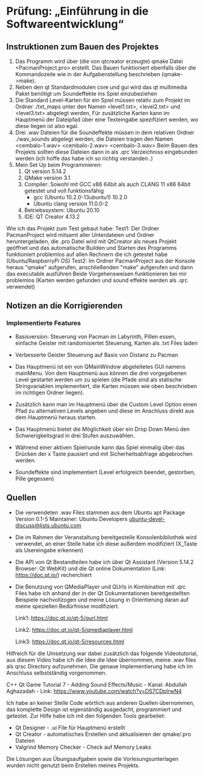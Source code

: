 # Prüfung: „Einführung in die Softwareentwicklung“

## Instruktionen zum Bauen des Projektes
1. Das Programm wird über (die von qtcreator erzeugte) qmake Datei <PacmanProject.pro> erstellt. Das Bauen funktioniert ebenfalls über die Kommandozeile 
   wie in der Aufgabenstellung beschrieben (qmake->make). 
2. Neben den qt Standardmodulen core und gui wird das qt multimedia Paket benötigt um Soundeffekte ins Spiel einzubeziehen
3. Die Standard Level-Karten für ein Spiel müssen relativ zum Projekt im Ordner ./txt_maps unter den Namen <level1.txt>, <level2.txt> und <level3.txt> abgelegt werden,
   Für zusätzliche Karten kann im Hauptmenü der Dateipfad über eine Texteingabe spezifiziert werden, wo diese liegen ist also egal.
4. Drei .wav Dateien für die Soundeffekte müssen in dem relativen Ordner ./wav_sounds abgelegt werden, die Dateien tragen den Namen <cembalo-1.wav> <cembalo-2.wav> <cembalo-3.wav>
   Beim Bauen des Projekts sollten diese Dateien dann in als .qrc Verzeichniss eingebunden werden (ich hoffe das habe ich so richtig verstanden..)
5. Mein Set Up beim Programmieren:
   1.  Qt version 5.14.2
   2.  QMake version 3.1
   3.  Compiler: Sowohl mit GCC x86 64bit als auch CLANG 11 x86 64bit getestet und voll funktionsfähig
       - gcc (Ubuntu 10.2.0-13ubuntu1) 10.2.0
       - Ubuntu clang version 11.0.0-2
   4.  Betriebssystem: Ubuntu 20.10
   5.  IDE: QT Creator 4.13.2
   
Wie ich das Projekt zum Test gebaut habe: 
Test1: Der Ordner PacmanProject wird mitsamt aller Unterdateien und Ordner heruntergeladen, die .pro Datei wird mit QtCreator als neues Projekt geöffnet und das automatische Builden und Starten des Programms funktioniert problemlos auf allen Rechnern die ich getestet habe (Ubuntu/RaspberryPi OS)
Test2: Im Ordner PacmanProject aus der Konsole heraus "qmake" aufgerufen, anschließenden "make" aufgerufen und dann das executable ausführen
Beide Vorgehensweisen funktionieren bei mir problemlos (Karten werden gefunden und sound effekte werden als .qrc verwendet)
   

## Notizen an die Korrigierenden

### Implementierte Features ###
- Basisversion: Steuerung von Pacman im Labyrinth, Pillen essen, einfache Geister mit randomisiertet Steuerung, Karten als .txt Files laden

- Verbesserte Geister Steuerung auf Basis von Distanz zu Pacman 

- Das Hauptmenü ist ein von QMainWindow abgeleitetes GUI namens mainMenu. Von dem Hauptmenü aus können die drei vorgegebenen Level gestartet werden um zu spielen (die Pfade sind als statische Stringvariablen implementiert, die Karten müssen wie oben beschrieben im richtigen Ordner liegen). 

- Zusätzlich kann man im Hauptmenü über die Custom Level Option einen Pfad zu alternativen Levels angeben und diese im Anschluss direkt aus dem Hauptmenü heraus starten. 

- Das Hauptmenü bietet die Möglichkeit über ein Drop Down Menü den Schwierigkeitsgrad in drei Stufen auszuwählen.

- Während einer aktiven Spielrunde kann das Spiel einmalig über das Drücken der x Taste pausiert und mit Sicherheitsabfrage abgebrochen werden.

- Soundeffekte sind implementiert (Level erfolgreich beendet, gestorben, Pille gegessen)


## Quellen
- Die verwendeten .wav Files stammen aus dem Ubuntu apt Package <sound-icons> Version 0.1-5 Maintainer: Ubuntu Developers <ubuntu-devel-discuss@lists.ubuntu.com>
- Die im Rahmen der Veranstaltung bereitgestelle Konsolenbibliothek wird verwendet, an einer Stelle habe ich diese außerdem modifiziert (X_Taste als Usereingabe erkennen)
- Die API von Qt Bestandteilen habe ich über Qt Assistant (Version 5.14.2 Browser: Qt WebKit) und die Qt online Dokumentation (Link: https://doc.qt.io/) recherchiert
- Die Benutzung von QMediaPlayer und QUrls in Kombination mit .qrc Files habe ich anhand der in der Qt Dokumentationen bereitgestellten Beispiele nachvollzogen und meine Lösung 
   in Orientierung daran auf meine speziellen Bedürfnisse modifiziert.

   Link1: https://doc.qt.io/qt-5/qurl.html

   Link2: https://doc.qt.io/qt-5/qmediaplayer.html

   Link3: https://doc.qt.io/qt-5/resources.html

Hilfreich für die Umsetzung war dabei zusätzlich das folgende Videotutorial, aus diesem Video habe ich die Idee die Idee übernommen, meine .wav files als qrsc Directory aufzunehmen. Die genaue Implementierung habe ich im Anschluss selbstständig vorgenommen.

C++ Qt Game Tutorial 7 - Adding Sound Effects/Music - Kanal: Abdullah Aghazadah - Link: https://www.youtube.com/watch?v=DS7CDpIrwN4


  Ich habe an keiner Stelle Code wörtlich aus anderen Quellen übernommen, das komplette Design ist eigenständig ausgedacht, programmiert und getestet. Zur Hilfe habe ich mit den folgenden Tools gearbeitet:
   - Qt Designer - .ui File für Hauptmenü erstellt
   - Qt Creator - automatisches Erstellen und aktualisieren der qmake/.pro Dateien
   - Valgrind Memory Checker - Check auf Memory Leaks
  
Die Lösungen aus Übungsaufgaben sowie die Vorlesungsunterlagen wurden nicht genutzt beim Erstellen meines Projekts.
  
  
